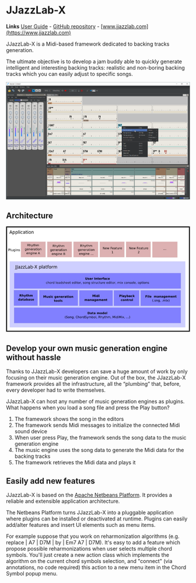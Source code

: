 # JJazzLab-X

**Links**   [User Guide](https://jjazzlab.gitbook.io/user-guide)  -  [GitHub repository](https://github.com/jjazzboss/JJazzLab-X)  -  [www.jjazzlab.com](https://www.jjazzlab.com)

JJazzLab-X is a Midi-based framework dedicated to backing tracks generation. 

The ultimate objective is to develop a jam buddy able to quickly generate intelligent and interesting backing tracks: realistic and non-boring backing tracks which you can easily adjust to specific songs.

![](.gitbook/assets/jjazzlabscreenshot.png)

## Architecture

![](.gitbook/assets/jjazzlab-x-architecture.jpg)

## Develop your own music generation engine without hassle

Thanks to JJazzLab-X developers can save a huge amount of work by only focusing on their music generation engine. Out of the box, the JJazzLab-X framework provides all the infrastructure, all the “plumbing” that, before, every developer had to write themselves.

JJazzLab-X can host any number of music generation engines as plugins. What happens when you load a song file and press the Play button?

1. The framework shows the song in the editors
2. The framework sends Midi messages to initialize the connected Midi sound device
3. When user press Play, the framework sends the song data to the music generation engine
4. The music engine uses the song data to generate the Midi data for the backing tracks
5. The framework retrieves the Midi data and plays it

## Easily add new features

JJazzLab-X is based on the [Apache Netbeans Platform](https://netbeans.apache.org/). It provides a reliable and extensible application architecture.

The Netbeans Platform turns JJazzLab-X into a pluggable application where plugins can be installed or deactivated at runtime. Plugins can easily add/alter features and insert UI elements such as menu items.

For example suppose that you work on reharmonization algorithms \(e.g. replace \| A7 \| D7M \| by \| Em7 A7 \| D7M\). It's easy to add a feature which propose possible reharmonizations when user selects multiple chord symbols. You'll just create a new action class which implements the algorithm on the current chord symbols selection, and "connect" \(via annotations, no code required\) this action to a new menu item in the Chord Symbol popup menu.

